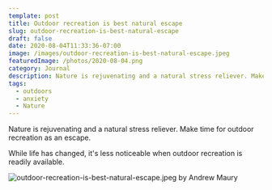 ```yaml
---
template: post
title: Outdoor recreation is best natural escape
slug: outdoor-recreation-is-best-natural-escape
draft: false
date: 2020-08-04T11:33:36-07:00
image: /images/outdoor-recreation-is-best-natural-escape.jpeg
featuredImage: /photos/2020-08-04.png
category: Journal
description: Nature is rejuvenating and a natural stress reliever. Make time for outdoor recreation as an escape.
tags:
  - outdoors
  - anxiety
  - Nature
---
```

Nature is rejuvenating and a natural stress reliever. Make time for outdoor recreation as an escape.

While life has changed, it's less noticeable when outdoor recreation is readily available.


![outdoor-recreation-is-best-natural-escape.jpeg by Andrew Maury](/images/outdoor-recreation-is-best-natural-escape.jpeg)
